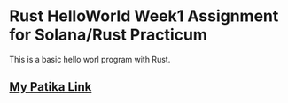 # Rust HelloWorld Week1 Assignment for Solana/Rust Practicum

This is a basic hello worl program with Rust.


## [My Patika Link](https://app.patika.dev/fuujazz)
